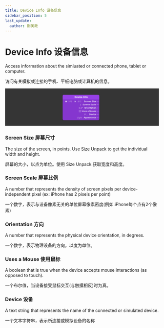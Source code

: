 ```yaml
---
title: Device Info 设备信息
sidebar_position: 5
last_update:
  author: 蒯美政
---
```


# Device Info 设备信息

Access information about the simluated or connected phone, tablet or computer.

访问有关模拟或连接的手机、平板电脑或计算机的信息。

![Image](./../../../static/img/docs/Device/device-info.png)

### Screen Size 屏幕尺寸

The size of the screen, in points. Use [Size Unpack](./../Utility/Point%20Unpack.md) to get the individual width and height.

屏幕的大小，以点为单位。使用 Size Unpack 获取宽度和高度。

### Screen Scale 屏幕比例

A number that represents the density of screen pixels per device-independent pixel (ex: iPhone has 2 pixels per point)

一个数字，表示与设备像素无关的单位屏幕像素密度(例如:iPhone每个点有2个像素)

### Orientation 方向

A number that represents the physical device orientation, in degrees.

一个数字，表示物理设备的方向，以度为单位。

### Uses a Mouse 使用鼠标

A boolean that is true when the device accepts mouse interactions (as opposed to touch).

一个布尔值，当设备接受鼠标交互(与触摸相反)时为真。

### Device 设备

A text string that represents the name of the connected or simulated device.

一个文本字符串，表示所连接或模拟设备的名称

